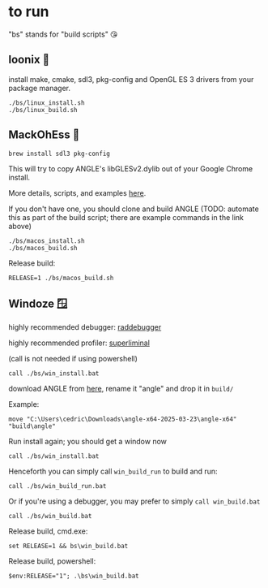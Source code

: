 # to run

"bs" stands for "build scripts" 😘

## loonix 🐧
install make, cmake, sdl3, pkg-config and OpenGL ES 3 drivers from your package manager.
```
./bs/linux_install.sh
./bs/linux_build.sh
```

## MackOhEss 🍎
`brew install sdl3 pkg-config`

This will try to copy ANGLE's libGLESv2.dylib out of your Google Chrome install.

More details, scripts, and examples [here](https://github.com/erik-larsen/gles-for-mac).

If you don't have one, you should clone and build ANGLE (TODO: automate this as part of the build script; there are example commands in the link above)

```
./bs/macos_install.sh
./bs/macos_build.sh
```
Release build:
```
RELEASE=1 ./bs/macos_build.sh
```

## Windoze 🪟
highly recommended debugger: [raddebugger](https://github.com/EpicGamesExt/raddebugger/)

highly recommended profiler: [superliminal](https://superluminal.eu/)

(call is not needed if using powershell)
```
call ./bs/win_install.bat
```

download ANGLE from [here](https://github.com/mmozeiko/build-angle/releases), rename it "angle" and drop it in `build/`

Example:
```
move "C:\Users\cedric\Downloads\angle-x64-2025-03-23\angle-x64" "build\angle"
```

Run install again; you should get a window now
```
call ./bs/win_install.bat
```

Henceforth you can simply call `win_build_run` to build and run:
```
call ./bs/win_build_run.bat
```

Or if you're using a debugger, you may prefer to simply `call win_build.bat`
```
call ./bs/win_build.bat
```

Release build, cmd.exe:
```
set RELEASE=1 && bs\win_build.bat
```

Release build, powershell:
```
$env:RELEASE="1"; .\bs\win_build.bat
```
